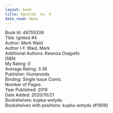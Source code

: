```yaml
---
layout: book
title: Ignited  no. 4
date_read: None
---
```


Book Id: 48755339<br />
Title: Ignited #4<br />
Author: Mark Waid<br />
Author l-f: Waid, Mark<br />
Additional Authors: Kwanza Osajyefo<br />
ISBN: <br />
My Rating: 0<br />
Average Rating: 3.38<br />
Publisher: Humanoids<br />
Binding: Single Issue Comic<br />
Number of Pages: <br />
Year Published: 2019<br />
Date Added: 2020/10/21<br />
Bookshelves: kupka-wstydu<br />
Bookshelves with positions: kupka-wstydu (#1906)<br />

